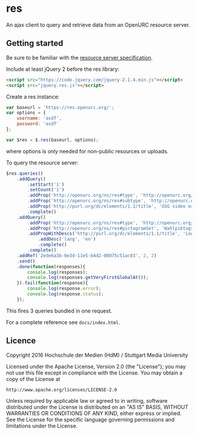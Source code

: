 # res

An ajax client to query and retrieve data from an OpenURC resource server.

## Getting started

Be sure to be familiar with the [resource server specification](http://www.openurc.org/TR/res-serv-http1.0-20140304/).

Include at least jQuery 2 before the res library:

```html
<script src="https://code.jquery.com/jquery-2.1.4.min.js"></script>
<script src="jquery.res.js"></script>
```

Create a res instance:

```js
var baseurl = 'https://res.openurc.org/';
var options = {
    username: 'asdf',
    password: 'asdf'
};

var $res = $.res(baseurl, options);
```

where options is only needed for non-public resources or uploads.

To query the resource server:

```js
$res.queries()
    .addQuery()
        .setStart('1')
        .setCount('1')
        .addProp('http://openurc.org/ns/res#type', 'http://openurc.org/restypes#video')
        .addProp('http://openurc.org/ns/res#subtype', 'http://openurc.org/restypes#signLanguageVideo')
        .addProp('http://purl.org/dc/elements/1.1/title', 'GSG video explaining the account number input field (human Feldmann)')
        .complete()
    .addQuery()
        .addProp('http://openurc.org/ns/res#type', 'http://openurc.org/restypes#pictogram')
        .addProp('http://openurc.org/ns/res#pictogramSet', 'Wahlpiktogramme')
        .addPropWithDescs('http://purl.org/dc/elements/1.1/title', 'Log')
            .addDesc('lang', 'en')
            .complete()
        .complete()
    .addRef('2ede6a3b-0e3d-11e5-b4d2-00075c51ac83', 2, 2)
    .send()
    .done(function(responses){
        console.log(responses);
        console.log(responses.getVeryFirstGlobalAt());
    }).fail(function(response){
        console.log(response.error);
        console.log(response.status);
    });
```

This fires 3 queries bundled in one request.

For a complete reference see `docs/index.html`.

## Licence

Copyright 2016 Hochschule der Medien (HdM) / Stuttgart Media University

Licensed under the Apache License, Version 2.0 (the "License");
you may not use this file except in compliance with the License.
You may obtain a copy of the License at

    http://www.apache.org/licenses/LICENSE-2.0

Unless required by applicable law or agreed to in writing, software
distributed under the License is distributed on an "AS IS" BASIS,
WITHOUT WARRANTIES OR CONDITIONS OF ANY KIND, either express or implied.
See the License for the specific language governing permissions and
limitations under the License.

